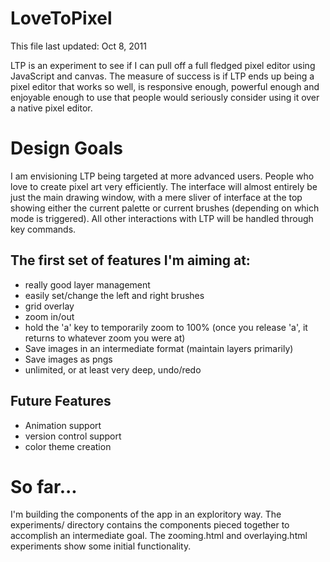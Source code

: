 # LoveToPixel #
This file last updated: Oct 8, 2011

LTP is an experiment to see if I can pull off a full fledged pixel editor using JavaScript and canvas. The measure of success is if LTP ends up being a pixel editor that works so well, is responsive enough, powerful enough and enjoyable enough to use that people would seriously consider using it over a native pixel editor.

# Design Goals #
I am envisioning LTP being targeted at more advanced users. People who love to create pixel art very efficiently. The interface will almost entirely be just the main drawing window, with a mere sliver of interface at the top showing either the current palette or current brushes (depending on which mode is triggered). All other interactions with LTP will be handled through key commands. 

## The first set of features I'm aiming at: ##
* really good layer management
* easily set/change the left and right brushes
* grid overlay
* zoom in/out
* hold the 'a' key to temporarily zoom to 100% (once you release 'a', it returns to whatever zoom you were at)
* Save images in an intermediate format (maintain layers primarily)
* Save images as pngs
* unlimited, or at least very deep, undo/redo

## Future Features ##
* Animation support
* version control support
* color theme creation


# So far... #
I'm building the components of the app in an exploritory way. The experiments/ directory contains the components pieced together to accomplish an intermediate goal. The zooming.html and overlaying.html experiments show some initial functionality.


